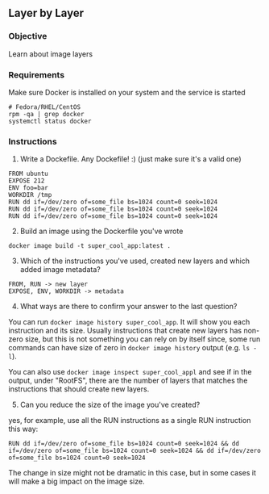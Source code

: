 ## Layer by Layer

### Objective

Learn about image layers

### Requirements

Make sure Docker is installed on your system and the service is started

```
# Fedora/RHEL/CentOS
rpm -qa | grep docker
systemctl status docker
```

### Instructions

1. Write a Dockefile. Any Dockefile! :) (just make sure it's a valid one)

```
FROM ubuntu
EXPOSE 212
ENV foo=bar
WORKDIR /tmp
RUN dd if=/dev/zero of=some_file bs=1024 count=0 seek=1024
RUN dd if=/dev/zero of=some_file bs=1024 count=0 seek=1024
RUN dd if=/dev/zero of=some_file bs=1024 count=0 seek=1024
```

2. Build an image using the Dockerfile you've wrote

`docker image build -t super_cool_app:latest .`

3. Which of the instructions you've used, created new layers and which added image metadata?

```
FROM, RUN -> new layer
EXPOSE, ENV, WORKDIR -> metadata
```

4. What ways are there to confirm your answer to the last question?

You can run `docker image history super_cool_app`. It will show you each instruction and its size. Usually instructions that create new layers has non-zero size, but this is not something you can rely on by itself since, some run commands can have size of zero in `docker image history` output (e.g. `ls -l`).

You can also use `docker image inspect super_cool_appl` and see if in the output, under "RootFS", there are the number of layers that matches the instructions that should create new layers.

5. Can you reduce the size of the image you've created?

yes, for example, use all the RUN instructions as a single RUN instruction this way:

`RUN dd if=/dev/zero of=some_file bs=1024 count=0 seek=1024 && dd if=/dev/zero of=some_file bs=1024 count=0 seek=1024 && dd if=/dev/zero of=some_file bs=1024 count=0 seek=1024`

The change in size might not be dramatic in this case, but in some cases it will make a big impact on the image size.
